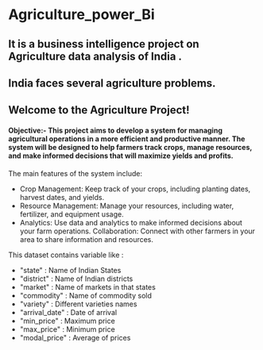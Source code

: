# Agriculture_power_Bi 
## It is a business intelligence project on Agriculture data analysis of India .
## India faces several agriculture problems.
## Welcome to the Agriculture Project!

#### Objective:-  This project aims to develop a system for managing agricultural operations in a more efficient and productive manner. The system will be designed to help farmers track crops, manage resources, and make informed decisions that will maximize yields and profits.

The main features of the system include:

* Crop Management: Keep track of your crops, including planting dates, harvest dates, and yields.
* Resource Management: Manage your resources, including water, fertilizer, and equipment usage. 
* Analytics: Use data and analytics to make informed decisions about your farm operations.
Collaboration: Connect with other farmers in your area to share information and resources.

This dataset contains variable like : 
* "state" :         Name of Indian States
* "district" :      Name of Indian districts 
* "market" :        Name of markets in that states
* "commodity" :     Name of commodity sold
* "variety" :       Different varieties names
* "arrival_date" :  Date of arrival 
* "min_price" :     Maximum price 
* "max_price" :     Minimum price
* "modal_price" :   Average of prices
